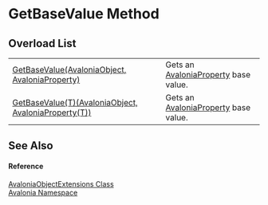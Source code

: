 # GetBaseValue Method


## Overload List
<table>
<tr>
<td><a href="M_Avalonia_AvaloniaObjectExtensions_GetBaseValue">GetBaseValue(AvaloniaObject, AvaloniaProperty)</a></td>
<td>Gets an <a href="T_Avalonia_AvaloniaProperty">AvaloniaProperty</a> base value.</td>
</tr>
<tr>
<td><a href="M_Avalonia_AvaloniaObjectExtensions_GetBaseValue__1">GetBaseValue(T)(AvaloniaObject, AvaloniaProperty(T))</a></td>
<td>Gets an <a href="T_Avalonia_AvaloniaProperty">AvaloniaProperty</a> base value.</td>
</tr>
</table>

## See Also


#### Reference
<a href="T_Avalonia_AvaloniaObjectExtensions">AvaloniaObjectExtensions Class</a>  
<a href="N_Avalonia">Avalonia Namespace</a>  
